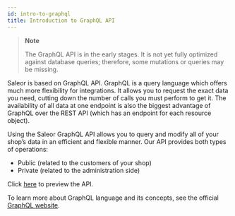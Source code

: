 ```yaml
---
id: intro-to-graphql
title: Introduction to GraphQL API
---
```



> **Note** 
>
> The GraphQL API is in the early stages. It is not yet fully optimized against database queries; therefore, some mutations or queries may be missing.

Saleor is based on GraphQL API. GraphQL is a query language which offers much more flexibility for integrations. It allows you to request the exact data you need, cutting down the number of calls you must perform to get it. The availability of all data at one endpoint is also the biggest advantage of GraphQL over the REST API (which has an endpoint for each resource object).

Using the Saleor GraphQL API allows you to query and modify all of your shop’s data in an efficient and flexible manner. Our API provides both types of operations: 
* Public (related to the customers of your shop) 
* Private (related to the administration side)

Click [here](https://pwa.demo.saleor.rocks/graphql/) to preview the API.

To learn more about GraphQL language and its concepts, see the official [GraphQL website](https://graphql.org/).


